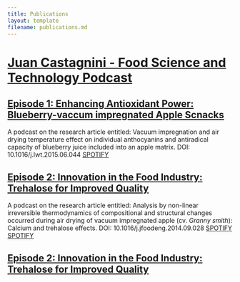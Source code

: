 ```yaml
---
title: Publications
layout: template
filename: publications.md
--- 
```


# [Juan Castagnini - Food Science and Technology Podcast](https://podcasters.spotify.com/pod/show/juancastagnini)
## [Episode 1: Enhancing Antioxidant Power: Blueberry-vaccum impregnated Apple Scnacks](https://open.spotify.com/episode/7lrNusKF0b3PKPIVci39Bf?si=IclEXVNOTtWKd7ss_4jEQA)
A podcast on the research article entitled: Vacuum impregnation and air drying temperature effect on individual anthocyanins and antiradical capacity of blueberry juice included into an apple matrix. DOI: 10.1016/j.lwt.2015.06.044
[SPOTIFY](https://open.spotify.com/episode/7lrNusKF0b3PKPIVci39Bf?si=IclEXVNOTtWKd7ss_4jEQA)

## [Episode 2: Innovation in the Food Industry: Trehalose for Improved Quality](https://open.spotify.com/episode/2RF8cPDfveNcVeXO1VzMxP?si=uC2EvYsgTPWPVGTr9LIPSQ)
A podcast on the research article entitled: Analysis by non-linear irreversible thermodynamics of compositional and structural changes occurred during air drying of vacuum impregnated apple (cv. *Granny smith*): Calcium and trehalose effects. DOI: 10.1016/j.jfoodeng.2014.09.028
[SPOTIFY](https://open.spotify.com/episode/2RF8cPDfveNcVeXO1VzMxP?si=uC2EvYsgTPWPVGTr9LIPSQ)
<a href="https://open.spotify.com/episode/2RF8cPDfveNcVeXO1VzMxP?si=uC2EvYsgTPWPVGTr9LIPSQ" target="_blank">SPOTIFY</a>

<h2><a href="https://open.spotify.com/episode/2RF8cPDfveNcVeXO1VzMxP?si=uC2EvYsgTPWPVGTr9LIPSQ" target="_blank">Episode 2: Innovation in the Food Industry: Trehalose for Improved Quality</a></h2>
